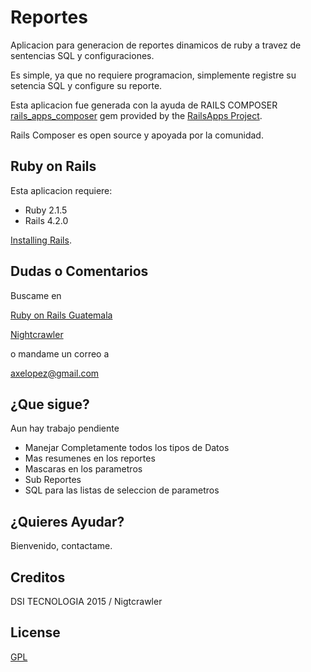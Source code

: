 Reportes
================

Aplicacion para generacion de reportes dinamicos de ruby a travez de sentencias SQL y configuraciones.

Es simple, ya que no requiere programacion, simplemente registre su setencia SQL y configure su reporte.

Esta aplicacion fue generada con la ayuda de RAILS COMPOSER [rails_apps_composer](https://github.com/RailsApps/rails_apps_composer) gem
provided by the [RailsApps Project](http://railsapps.github.io/).

Rails Composer es open source y apoyada por la comunidad.


Ruby on Rails
-------------

Esta aplicacion requiere:

- Ruby 2.1.5
- Rails 4.2.0

[Installing Rails](http://railsapps.github.io/installing-rails.html).


Dudas o Comentarios
-------------------------
Buscame en

[Ruby on Rails Guatemala](https://www.facebook.com/groups/53771752321/?fref=ts)

[Nightcrawler](https://twitter.com/axelopez)



o mandame un correo a

[axelopez@gmail.com](mailto:axelopez@gmail.com)

¿Que sigue?
-------------
Aun hay trabajo pendiente

- Manejar Completamente todos los tipos de Datos
- Mas resumenes en los reportes
- Mascaras en los parametros
- Sub Reportes
- SQL para las listas de seleccion  de parametros


¿Quieres Ayudar?
------------
Bienvenido, contactame.

Creditos
-------
 DSI TECNOLOGIA 2015 / Nigtcrawler
 

License
-------
[GPL](http://es.wikipedia.org/wiki/GNU_General_Public_License)

